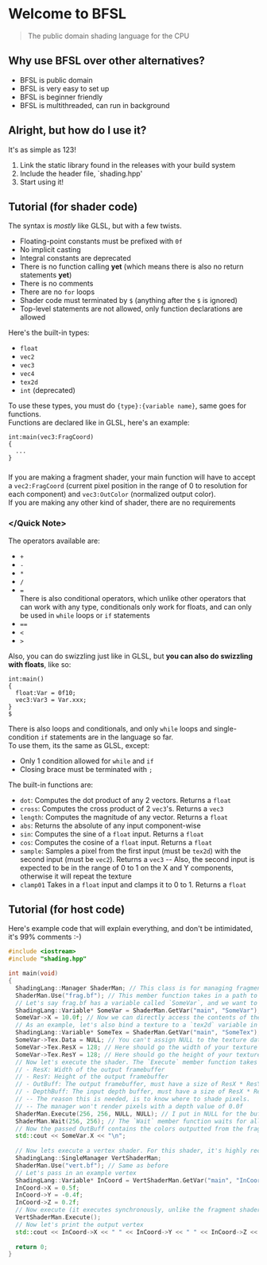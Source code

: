 # Welcome to BFSL
> The public domain shading language for the CPU   

## Why use BFSL over other alternatives?
- BFSL is public domain
- BFSL is very easy to set up
- BFSL is beginner friendly
- BFSL is multithreaded, can run in background

## Alright, but how do I use it?

It's as simple as 123!
1. Link the static library found in the releases with your build system
2. Include the header file, `shading.hpp'
3. Start using it!

## Tutorial (for shader code)

The syntax is *mostly* like GLSL, but with a few twists.

- Floating-point constants must be prefixed with `0f`
- No implicit casting
- Integral constants are deprecated
- There is no function calling **yet** (which means there is also no return statements **yet**)
- There is no comments
- There are no `for` loops
- Shader code must terminated by `$` (anything after the `$` is ignored)
- Top-level statements are not allowed, only function declarations are allowed

Here's the built-in types:

- `float`
- `vec2`
- `vec3`
- `vec4`
- `tex2d`
- `int` (deprecated)

To use these types, you must do `{type}:{variable name}`, same goes for functions.  
Functions are declared like in GLSL, here's an example:
```
int:main(vec3:FragCoord)
{
  ...
}
```

### <Quick note>
If you are making a fragment shader, your main function will have to accept a `vec2:FragCoord` (current pixel position in the range of 0 to resolution for each component) and `vec3:OutColor` (normalized output color).  
If you are making any other kind of shader, there are no requirements
### </Quick Note>

The operators available are:
- `+`
- `-`
- `*`
- `/`
- `=`  
There is also conditional operators, which unlike other operators that can work with any type, conditionals only work for floats, and can only be used in `while` loops or `if` statements
- `==`
- `<`
- `>`

Also, you can do swizzling just like in GLSL, but **you can also do swizzling with floats**, like so:
```
int:main()
{
  float:Var = 0f10;
  vec3:Var3 = Var.xxx;
}
$
```

There is also loops and conditionals, and only `while` loops and single-condition `if` statements are in the language so far.  
To use them, its the same as GLSL, except:
- Only 1 condition allowed for `while` and `if`
- Closing brace must be terminated with `;`

The built-in functions are:
- `dot`: Computes the dot product of any 2 vectors. Returns a `float`
- `cross`: Computes the cross product of 2 `vec3`'s. Returns a `vec3`
- `length`: Computes the magnitude of any vector. Returns a `float`
- `abs`: Returns the absolute of any input component-wise
- `sin`: Computes the sine of a `float` input. Returns a `float`
- `cos`: Computes the cosine of a `float` input. Returns a `float`
- `sample`: Samples a pixel from the first input (must be `tex2d`) with the second input (must be `vec2`). Returns a `vec3`
-- Also, the second input is expected to be in the range of 0 to 1 on the X and Y components, otherwise it will repeat the texture
- `clamp01` Takes in a `float` input and clamps it to 0 to 1. Returns a `float`

## Tutorial (for host code)

Here's example code that will explain everything, and don't be intimidated, it's 99% comments :-)

```c++
#include <iostream>
#include "shading.hpp"

int main(void)
{
  ShadingLang::Manager ShaderMan; // This class is for managing fragment shaders, and only fragment shaders
  ShaderMan.Use("frag.bf"); // This member function takes in a path to a shader file and compiles it for later use
  // Let's say frag.bf has a variable called `SomeVar`, and we want to access it. We will have to call the `GetVar` member function
  ShadingLang::Variable* SomeVar = ShaderMan.GetVar("main", "SomeVar");
  SomeVar->X = 10.0f; // Now we can directly access the contents of the variable
  // As an example, let's also bind a texture to a `tex2d` variable in frag.bf
  ShadingLang::Variable* SomeTex = ShaderMan.GetVar("main", "SomeTex"); // `SomeTex` should be of type `tex2d`
  SomeVar->Tex.Data = NULL; // You can't assign NULL to the texture data in actual code. The format of the texture data is 3 `float`s per pixel
  SomeVar->Tex.ResX = 128; // Here should go the width of your texture data, 128 is just for example
  SomeVar->Tex.ResY = 128; // Here should go the height of your texture data, 128 is just for example
  // Now let's execute the shader. The `Execute` member function takes in 4 arguments:
  // - ResX: Width of the output framebuffer
  // - ResY: Height of the output framebuffer
  // - OutBuff: The output framebuffer, must have a size of ResX * ResY * 4 bytes
  // - DepthBuff: The input depth buffer, must have a size of ResX * ResY * sizeof(float) bytes. 
  // -- The reason this is needed, is to know where to shade pixels. 
  // -- The manager won't render pixels with a depth value of 0.0f
  ShaderMan.Execute(256, 256, NULL, NULL); // I put in NULL for the buffers for simplicity, you can't do this in actual code.
  ShaderMan.Wait(256, 256); // The `Wait` member function waits for all threads to finish rendering. The first 2 arguments to this function should be the same as the first 2 for the `Execute` member function
  // Now the passed OutBuff contains the colors outputted from the fragment shader. Now let's print the X component of `SomeVar`
  std::cout << SomeVar.X << "\n";
  
  // Now lets execute a vertex shader. For this shader, it's highly recommended to use the `SingleManager` class, since it's not a fragment shader. Note though that it is single-threaded
  ShadingLang::SingleManager VertShaderMan;
  ShaderMan.Use("vert.bf"); // Same as before
  // Let's pass in an example vertex
  ShadingLang::Variable* InCoord = VertShaderMan.GetVar("main", "InCoord");
  InCoord->X = 0.5f;
  InCoord->Y = -0.4f;
  InCoord->Z = 0.2f;
  // Now execute (it executes synchronously, unlike the fragment shader
  VertShaderMan.Execute();
  // Now let's print the output vertex
  std::cout << InCoord->X << " " << InCoord->Y << " " << InCoord->Z << "\n";
  
  return 0;
}
